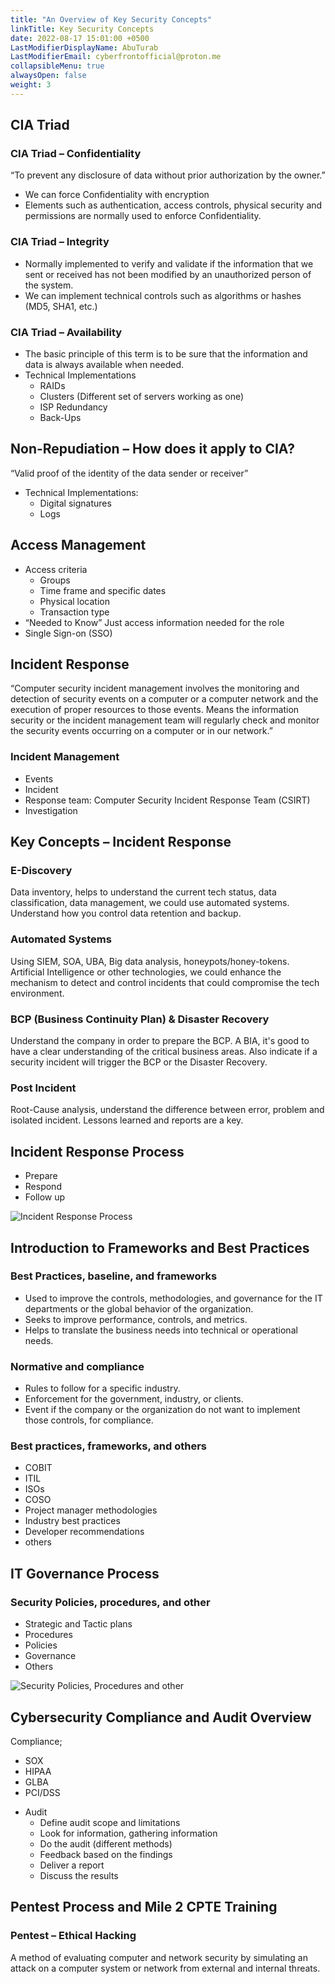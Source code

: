 ```yaml
---
title: "An Overview of Key Security Concepts"
linkTitle: Key Security Concepts
date: 2022-08-17 15:01:00 +0500
LastModifierDisplayName: AbuTurab
LastModifierEmail: cyberfrontofficial@proton.me
collapsibleMenu: true
alwaysOpen: false
weight: 3
---
```


## **CIA Triad**

### CIA Triad – Confidentiality
  
“To prevent any disclosure of data without prior authorization by the owner.”
- We can force Confidentiality with encryption
- Elements such as authentication, access controls, physical security and permissions are normally used to enforce Confidentiality.

### CIA Triad – Integrity

- Normally implemented to verify and validate if the information that we sent or received has not been modified by an unauthorized person of the system.
- We can implement technical controls such as algorithms or hashes (MD5, SHA1, etc.)

### CIA Triad – Availability

- The basic principle of this term is to be sure that the information and data is always available when needed.
- Technical Implementations
  + RAIDs
  + Clusters (Different set of servers working as one)
  + ISP Redundancy
  + Back-Ups

## **Non-Repudiation – How does it apply to CIA?**
  
  “Valid proof of the identity of the data sender or receiver”
- Technical Implementations:
  + Digital signatures
  + Logs

## **Access Management**

- Access criteria
  + Groups
  + Time frame and specific dates
  + Physical location
  + Transaction type
- “Needed to Know” Just access information needed for the role
- Single Sign-on (SSO)

## **Incident Response**
  
  “Computer security incident management involves the monitoring and detection of security events on a computer or a computer network and the execution of proper resources to those events. Means the information security or the incident management team will regularly check and monitor the security events occurring on a computer or in our network.”

### Incident Management

- Events
- Incident
- Response team: Computer Security Incident Response Team (CSIRT)
- Investigation

## **Key Concepts – Incident Response**

### E-Discovery
  
  Data inventory, helps to understand the current tech status, data classification, data management, we could use automated systems. Understand how you control data retention and backup.

### Automated Systems
  
  Using SIEM, SOA, UBA, Big data analysis, honeypots/honey-tokens. Artificial Intelligence or other technologies, we could enhance the mechanism to detect and control incidents that could compromise the tech environment.

### BCP (Business Continuity Plan) & Disaster Recovery
  
  Understand the company in order to prepare the BCP. A BIA, it's good to have a clear understanding of the critical business areas. Also indicate if a security incident will trigger the BCP or the Disaster Recovery.

### Post Incident
  
  Root-Cause analysis, understand the difference between error, problem and isolated incident. Lessons learned and reports are a key.

## **Incident Response Process**
  
+ Prepare
+ Respond
+ Follow up
  
![Incident Response Process](/notes/An%20overview%20of%20key%20security%20concepts.jpg)

## **Introduction to Frameworks and Best Practices**


### Best Practices, baseline, and frameworks

- Used to improve the controls, methodologies, and governance for the IT departments or the global behavior of the organization.
- Seeks to improve performance, controls, and metrics.
- Helps to translate the business needs into technical or operational needs.

### Normative and compliance

- Rules to follow for a specific industry.
- Enforcement for the government, industry, or clients.
- Event if the company or the organization do not want to implement those controls, for compliance.

### Best practices, frameworks, and others

- COBIT
- ITIL
- ISOs
- COSO
- Project manager methodologies
- Industry best practices
- Developer recommendations
- others

## **IT Governance Process**

### Security Policies, procedures, and other
  
+ Strategic and Tactic plans
+ Procedures
+ Policies
+ Governance
+ Others
  
![Security Policies, Procedures and other](/notes/An%20overview%20of%20key%20security%20concepts.png)

## **Cybersecurity Compliance and Audit Overview**
  
  Compliance;
  + SOX
  + HIPAA
  + GLBA
  + PCI/DSS

- Audit
  + Define audit scope and limitations
  + Look for information, gathering information
  + Do the audit (different methods)
  + Feedback based on the findings
  + Deliver a report
  + Discuss the results

## **Pentest Process and Mile 2 CPTE Training**

### Pentest – Ethical Hacking
  
A method of evaluating computer and network security by simulating an attack on a computer system or network from external and internal threats.
